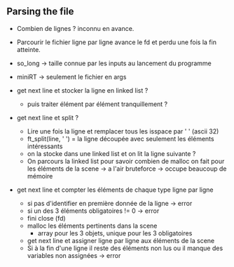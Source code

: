 ## Parsing the file

- Combien de lignes ? inconnu en avance.
- Parcourir le fichier ligne par ligne avance le fd et perdu une fois la fin atteinte.
- so_long -> taille connue par les inputs au lancement du programme
- miniRT -> seulement le fichier en args

- get next line et stocker la ligne en linked list ?
	- puis traiter élément par élément tranquillement ?

- get next line et split ?
	- Lire une fois la ligne et remplacer tous les isspace par ' ' (ascii 32)
	- ft_split(line, ' ') = la ligne découpée avec seulement les éléments intéressants
	- on la stocke dans une linked list et on lit la ligne suivante ?
	- On parcours la linked list pour savoir combien de malloc on fait pour les éléments de la scene
	-> a l'air bruteforce
	-> occupe beaucoup de mémoire

- get next line et compter les éléments de chaque type ligne par ligne
	- si pas d'identifier en première donnée de la ligne -> error
	- si un des 3 éléments obligatoires != 0 -> error
	- fini close (fd)
	- malloc les éléments pertinents dans la scene 
		- array pour les 3 objets, unique pour les 3 obligatoires
	- get next line et assigner ligne par ligne aux éléments de la scene
	- Si à la fin d'une ligne il reste des éléments non lus ou il manque des variables non assignées -> error

